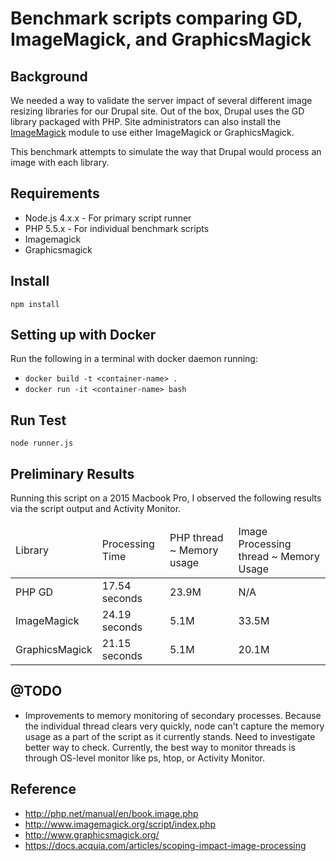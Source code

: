 # Benchmark scripts comparing GD, ImageMagick, and GraphicsMagick

## Background

We needed a way to validate the server impact of several different image resizing libraries for our Drupal site. Out of the box, Drupal uses the GD library packaged with PHP. Site administrators can also install the [ImageMagick](https://www.drupal.org/project/imagemagick) module to use either ImageMagick or GraphicsMagick.

This benchmark attempts to simulate the way that Drupal would process an image with each library.

## Requirements

- Node.js 4.x.x - For primary script runner
- PHP 5.5.x - For individual benchmark scripts
- Imagemagick
- Graphicsmagick

## Install

`npm install`

## Setting up with Docker
Run the following in a terminal with docker daemon running:
- `docker build -t <container-name> . `
- `docker run -it <container-name> bash `



## Run Test

`node runner.js`

## Preliminary Results

Running this script on a 2015 Macbook Pro, I observed the following results via the script output and Activity Monitor.

<table>
    <thead>
        <tr>
            <td>Library</td>
            <td>Processing Time</td>
            <td>PHP thread ~ Memory usage</td>
            <td>Image Processing thread ~ Memory Usage</td>
        </tr>
    </thead>
    <tbody>
        <tr>
            <td>PHP GD</td>
            <td>17.54 seconds</td>
            <td>23.9M</td>
            <td>N/A</td>
        </tr>
        <tr>
            <td>ImageMagick</td>
            <td>24.19 seconds</td>
            <td>5.1M</td>
            <td>33.5M</td>
        </tr>
        <tr>
            <td>GraphicsMagick</td>
            <td>21.15 seconds</td>
            <td>5.1M</td>
            <td>20.1M</td>
        </tr>
    </tbody>
</table>

## @TODO

- Improvements to memory monitoring of secondary processes. Because the individual thread clears very quickly, node can't capture the memory usage as a part of the script as it currently stands. Need to investigate better way to check. Currently, the best way to monitor threads is through OS-level monitor like ps, htop, or Activity Monitor.

## Reference
- http://php.net/manual/en/book.image.php
- http://www.imagemagick.org/script/index.php
- http://www.graphicsmagick.org/
- https://docs.acquia.com/articles/scoping-impact-image-processing
